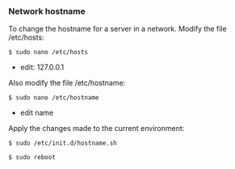 ### Network hostname

To change the hostname for a server in a network. Modify the file /etc/hosts:

```
$ sudo nano /etc/hosts
```

* edit: 127.0.0.1

Also modify the file /etc/hostname:

```
$ sudo nano /etc/hostname
```

* edit name

Apply the changes made to the current environment:

```
$ sudo /etc/init.d/hostname.sh

$ sudo reboot
```
